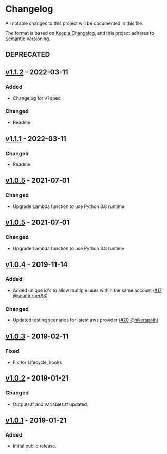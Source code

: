 # Changelog

All notable changes to this project will be documented in this file.

The format is based on [Keep a Changelog](https://keepachangelog.com/en/1.0.0/), and this project adheres to [Semantic Versioning](https://semver.org/spec/v2.0.0.html).

## DEPRECATED

## [v1.1.2](https://github.com/meltwater/terraform-aws-asg-dns-handler/compare/v1.0.5...v1.1.1) - 2022-03-11

### Added

- Changelog for v1 spec

### Changed

- Readme

## [v1.1.1](https://github.com/meltwater/terraform-aws-asg-dns-handler/compare/v1.0.5...v1.1.1) - 2022-03-11

### Changed

- Readme

## [v1.0.5](https://github.com/meltwater/terraform-aws-asg-dns-handler/compare/v1.0.4...v1.0.5) - 2021-07-01

### Changed

- Upgrade Lambda function to use Python 3.8 runtime

## [v1.0.5](https://github.com/meltwater/terraform-aws-asg-dns-handler/compare/v1.0.4...v1.0.5) - 2021-07-01

### Changed

- Upgrade Lambda function to use Python 3.8 runtime

## [v1.0.4](https://github.com/meltwater/terraform-aws-asg-dns-handler/compare/v1.0.3...v1.0.4) - 2019-11-14

### Added

- Added unique id's to allow multiple uses within the same account ([#17](https://github.com/meltwater/terraform-aws-asg-dns-handler/pull/17) [@seanturner83](https://github.com/seanturner83))

### Changed

- Updated testing scenarios for latest aws provider ([#20](https://github.com/meltwater/terraform-aws-asg-dns-handler/pull/20) [@hikerspath](https://github.com/hikerspath))

## [v1.0.3](https://github.com/meltwater/terraform-aws-asg-dns-handler/compare/v1.0.2...v1.0.3) - 2019-02-11

### Fixed

- Fix for Lifecycle_hooks

## [v1.0.2](https://github.com/meltwater/terraform-aws-asg-dns-handler/compare/v1.0.1...v1.0.2) - 2019-01-21

### Changed

- Outputs.tf and variables.tf updated.

## [v1.0.1](https://github.com/meltwater/terraform-aws-asg-dns-handler/compare/v1.0.2...v1.0.1) - 2019-01-21

### Added

- Initial public release.
